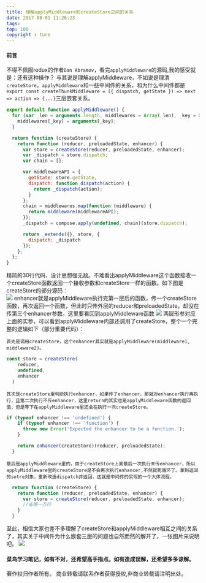 ```yaml
---
title: 理解applyMiddleware和createStore之间的关系
date: 2017-08-01 11:26:23
tags:
top: 100
copyright : ture
---
```


#### 前言
不得不佩服redux的作者`Dan Abramov`，看完`applyMiddleware`的源码,我的感受就是：还有这种操作？
与其说是理解applyMiddleware，不如说是理清`createStore`，`applyMiddleware`和一些中间件的关系，和为什么中间件都是`export const createThunkMiddleware = ({ dispatch, getState }) => next => action => {...}`三层嵌套关系。  

<!--more-->

```javascript  
export default function applyMiddleware() {
  for (var _len = arguments.length, middlewares = Array(_len), _key = 0; _key < _len; _key++) {
    middlewares[_key] = arguments[_key];
  }

  return function (createStore) {
    return function (reducer, preloadedState, enhancer) {
      var store = createStore(reducer, preloadedState, enhancer);
      var _dispatch = store.dispatch;
      var chain = [];

      var middlewareAPI = {
        getState: store.getState,
        dispatch: function dispatch(action) {
          return _dispatch(action);
        }
      };
      chain = middlewares.map(function (middleware) {
        return middleware(middlewareAPI);
      });
      _dispatch = compose.apply(undefined, chain)(store.dispatch);

      return _extends({}, store, {
        dispatch: _dispatch
      });
    };
  };
}
```  

精简的30行代码，设计思想强无敌。不难看出applyMiddleware这个函数接收一个createStore函数返回一个接收参数和createStore一样的函数。如下图是createStore的部分源码：  
<img src="/images/createStore1.png">
enhancer就是applyMiddleware执行完第一层后的函数，传一个createStore函数，再次返回一个函数，但此时只传外层的reducer和preloadedState，却没在传第三个enhancer参数。这里要看回到applyMiddleware函数
<img src="/images/applyMiddleware1.png">
两层形参对应上面的实参，可以看到applyMiddleware内部还调用了createStore，整个一个完整的逻辑如下（部分重要代码）：  


`首先是调用createStore，这个enhancer其实就是applyMiddleware(middleware1, middleware2)。`  

```javascript  
const store = createStore(
    reducer,
    undefined,
    enhancer
  )
```  

`其次是createStore里判断执行enhancer，如果传了enhancer，那就对enhancer执行再执行，且第二次执行不传enhancer，这里return的其实也是applyMiddleware函数的返回值，但是等下在applyMiddleware里还会在执行一次createStore。`  

```javascript
if (typeof enhancer !== 'undefined') {
    if (typeof enhancer !== 'function') {
      throw new Error('Expected the enhancer to be a function.');
    }

    return enhancer(createStore)(reducer, preloadedState);
  }
```  


`最后是applyMiddleware里的，由于createStore上面最后一次执行未传enhancer，所以applyMiddleware里的createStore是不会再次执行enhancer,不然就死循环了。拿到返回的sotre对象，重新改造dispatch并返回，这就是中间件的实现的一个大体流程。`
```javascript
  return function (createStore) {
    return function (reducer, preloadedState, enhancer) {
      var store = createStore(reducer, preloadedState, enhancer);
      //省略一万行
    }
  }
```  

至此，相信大家也差不多理解了createStore和applyMiddleware相互之间的关系了，其实关于中间件为什么嵌套三层的问题也自然而然的解开了，一张图片来说明吧。
<img src="/images/applyMiddleware2.png">

#### 菜鸟学习笔记，如有不对，还希望高手指点。如有造成误解，还希望多多谅解。

著作权归作者所有。
商业转载请联系作者获得授权,非商业转载请注明出处。






